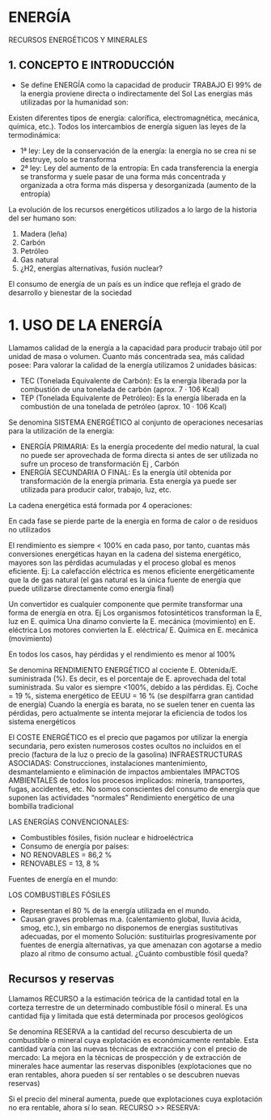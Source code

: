 # ENERGÍA

RECURSOS ENERGÉTICOS Y MINERALES

## 1. CONCEPTO E INTRODUCCIÓN

- Se define ENERGÍA como la capacidad de producir TRABAJO
 El 99% de la energía proviene directa o indirectamente del Sol
 Las energías más utilizadas por la humanidad son:

Existen diferentes tipos de energía: calorífica, electromagnética, mecánica, química, etc.). Todos los intercambios de energía siguen las leyes de la termodinámica:

- 1ª ley: Ley de la conservación de la energía: la energía no se crea ni se destruye, solo se transforma
- 2ª ley: Ley del aumento de la entropía: En cada transferencia la energía se transforma y suele pasar de una forma más concentrada y organizada a otra forma más dispersa y desorganizada (aumento de la entropía)

La evolución de los recursos energéticos utilizados a lo largo de la historia del ser humano son:

1. Madera (leña)
2. Carbón
3. Petróleo
4. Gas natural
5. ¿H2, energías alternativas, fusión nuclear?

El consumo de energía de un país es un índice que refleja el grado de desarrollo y bienestar de la sociedad



# 1. USO DE LA ENERGÍA

Llamamos calidad de la energía a la capacidad para producir trabajo útil por unidad de masa o volumen. Cuanto más concentrada sea, más calidad posee:
Para valorar la calidad de la energía utilizamos 2 unidades básicas:
- TEC (Tonelada Equivalente de Carbón): Es la energía liberada por la combustión de una tonelada de carbón (aprox. 7 · 106 Kcal)
-  TEP (Tonelada Equivalente de Petróleo): Es la energía liberada en la combustión de una tonelada de petróleo (aprox. 10 · 106 Kcal)

Se denomina SISTEMA ENERGÉTICO al conjunto de operaciones necesarias para la utilización de la energía:

- ENERGÍA PRIMARIA: Es la energía procedente del medio natural, la cual no puede ser aprovechada de forma directa si antes de ser utilizada no sufre un proceso de transformación Ej , Carbón
- ENERGÍA SECUNDARIA O FINAL: Es la energía útil obtenida por transformación de la energía primaria. Esta energía ya puede ser utilizada para producir calor, trabajo, luz, etc.

La cadena energética está formada por 4 operaciones:

En cada fase se pierde parte de la energía en forma de calor o de residuos no utilizados

El rendimiento es siempre < 100% en cada paso, por tanto, cuantas más conversiones energéticas hayan en la cadena del sistema energético, mayores son las pérdidas acumuladas y el proceso global es menos eficiente. Ej: La calefacción eléctrica es menos eficiente energéticamente que la de gas natural (el gas natural es la única fuente de energía que puede utilizarse directamente como energía final)

Un convertidor es cualquier componente que permite transformar una forma de energía en otra. Ej
 Los organismos fotosintéticos  transforman la E, luz en E. química
  Una dinamo convierte la E. mecánica (movimiento) en E. eléctrica
 Los motores convierten la E. eléctrica/ E. Química en E. mecánica (movimiento)

En todos los casos, hay pérdidas y el rendimiento es menor al  100%

Se denomina RENDIMIENTO ENERGÉTICO al cociente E. Obtenida/E. suministrada (%). Es decir, es el porcentaje de E. aprovechada del total suministrada. Su valor es siempre <100%, debido a las pérdidas.
Ej. Coche = 19 %, sistema energético de EEUU = 16 % (se despilfarra gran cantidad de energía)
Cuando la energía es barata, no se suelen tener en cuenta las pérdidas, pero actualmente se intenta mejorar la eficiencia de todos los sistema energéticos

El COSTE ENERGÉTICO es el precio que pagamos por utilizar la energía secundaria, pero existen numerosos costes ocultos no incluidos en el precio (factura de la luz o precio de la gasolina)
 INFRAESTRUCTURAS ASOCIADAS: Construcciones, instalaciones mantenimiento, desmantelamiento e eliminación de impactos ambientales
 IMPACTOS AMBIENTALES de todos los procesos implicados: minería, transportes, fugas, accidentes, etc.
No somos conscientes del consumo de energía que suponen las actividades “normales”
Rendimiento energético de una bombilla tradicional

LAS ENERGÍAS CONVENCIONALES:

- Combustibles fósiles, fisión nuclear e hidroeléctrica
- Consumo de energía por países:
- NO RENOVABLES = 86,2 %
- RENOVABLES = 13, 8 %

Fuentes de energía en el mundo:

LOS COMBUSTIBLES FÓSILES
- Representan el 80 % de la energía utilizada en el mundo.
- Causan graves problemas m.a. (calentamiento global, lluvia ácida, smog, etc.), sin embargo no disponemos de energías sustitutivas adecuadas, por el momento
Solución: sustituirlas progresivamente por fuentes de energía alternativas, ya que amenazan con agotarse a medio plazo al ritmo de consumo actual. ¿Cuánto combustible fósil queda?

## Recursos y reservas

Llamamos RECURSO a la estimación teórica de la cantidad total en la corteza terrestre de un determinado combustible fósil o mineral. Es una cantidad fija y limitada que está determinada por procesos geológicos

Se denomina RESERVA a la cantidad del recurso descubierta de un combustible o mineral cuya explotación es económicamente rentable. Esta cantidad varía con las nuevas técnicas de extracción y con el precio de mercado:
 La mejora en la técnicas de prospección y de extracción de minerales hace aumentar las reservas disponibles (explotaciones que no eran rentables, ahora pueden sí ser rentables o se descubren nuevas reservas)

 Si el precio del mineral aumenta, puede que explotaciones cuya explotación no era rentable, ahora sí lo sean.
RECURSO >> RESERVA: